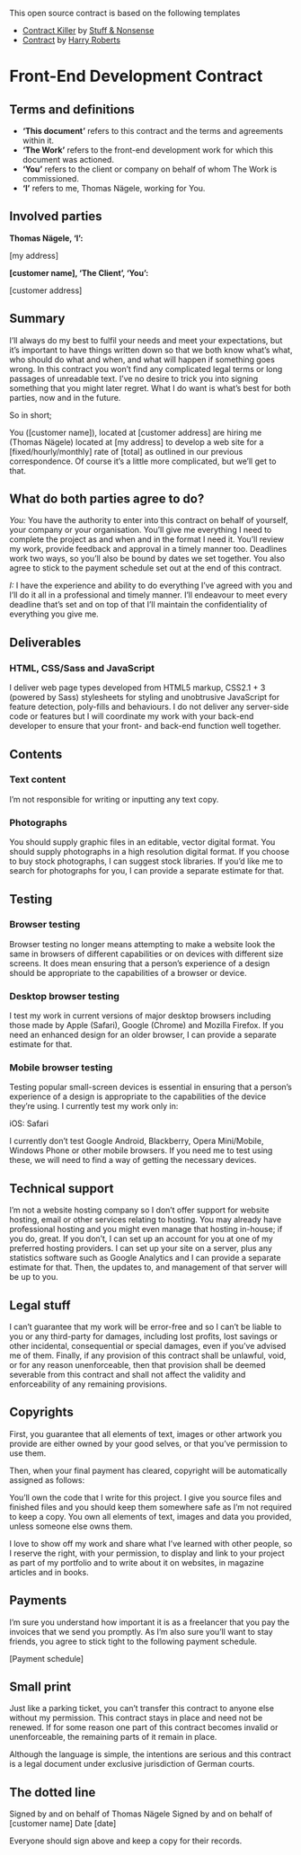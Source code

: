 This open source contract is based on the following templates
* [Contract Killer](https://gist.github.com/malarkey/4031110) by [Stuff & Nonsense](http://stuffandnonsense.co.uk/)
* [Contract](https://github.com/csswizardry/Contract/blob/master/Contract.md) by [Harry Roberts](http://csswizardry.com)


# Front-End Development Contract

## Terms and definitions

* **‘This document’** refers to this contract and the terms and agreements within
  it.
* **‘The Work’** refers to the front-end development work for which this document was actioned.
* **‘You’** refers to the client or company on behalf of whom The Work is
  commissioned.
* **‘I’** refers to me, Thomas Nägele, working for You.

## Involved parties

**Thomas Nägele, ‘I’:**

[my address]

**[customer name], ‘The Client’, ‘You’:**

[customer address]

## Summary

I’ll always do my best to fulfil your needs and meet your expectations, but it’s important to have things written down so that we both know what’s what, who should do what and when, and what will happen if something goes wrong. In this contract you won’t find any complicated legal terms or long passages of unreadable text. I’ve no desire to trick you into signing something that you might later regret. What I do want is what’s best for both parties, now and in the future.

So in short;

You ([customer name]), located at [customer address] are hiring me (Thomas Nägele) located at [my address] to develop a web site for a [fixed/hourly/monthly] rate of [total] as outlined in our previous correspondence. Of course it’s a little more complicated, but we’ll get to that.

## What do both parties agree to do?

*You:* You have the authority to enter into this contract on behalf of yourself, your company or your organisation. You’ll give me everything I need to complete the project as and when and in the format I need it. You’ll review my work, provide feedback and approval in a timely manner too. Deadlines work two ways, so you’ll also be bound by dates we set together. You also agree to stick to the payment schedule set out at the end of this contract.

*I:* I have the experience and ability to do everything I’ve agreed with you and I’ll do it all in a professional and timely manner. I’ll endeavour to meet every deadline that’s set and on top of that I’ll maintain the confidentiality of everything you give me.

## Deliverables

### HTML, CSS/Sass and JavaScript

I deliver web page types developed from HTML5 markup, CSS2.1 + 3 (powered by Sass) stylesheets for styling and unobtrusive JavaScript for feature detection, poly-fills and behaviours. I do not deliver any server-side code or features but I will coordinate my work with your back-end developer to ensure that your front- and back-end function well together.

## Contents

### Text content

I’m not responsible for writing or inputting any text copy.

### Photographs

You should supply graphic files in an editable, vector digital format. You should supply photographs in a high resolution digital format. If you choose to buy stock photographs, I can suggest stock libraries. If you’d like me to search for photographs for you, I can provide a separate estimate for that.

## Testing

### Browser testing

Browser testing no longer means attempting to make a website look the same in browsers of different capabilities or on devices with different size screens. It does mean ensuring that a person’s experience of a design should be appropriate to the capabilities of a browser or device.

### Desktop browser testing

I test my work in current versions of major desktop browsers including those made by Apple (Safari), Google (Chrome) and Mozilla Firefox. If you need an enhanced design for an older browser, I can provide a separate estimate for that.

### Mobile browser testing

Testing popular small-screen devices is essential in ensuring that a person’s experience of a design is appropriate to the capabilities of the device they’re using. I currently test my work only in:

iOS: Safari

I currently don’t test Google Android, Blackberry, Opera Mini/Mobile, Windows Phone or other mobile browsers. If you need me to test using these, we will need to find a way of getting the necessary devices.

## Technical support

I’m not a website hosting company so I don’t offer support for website hosting, email or other services relating to hosting. You may already have professional hosting and you might even manage that hosting in-house; if you do, great. If you don’t, I can set up an account for you at one of my preferred hosting providers. I can set up your site on a server, plus any statistics software such as Google Analytics and I can provide a separate estimate for that. Then, the updates to, and management of that server will be up to you.

## Legal stuff

I can’t guarantee that my work will be error-free and so I can’t be liable to you or any third-party for damages, including lost profits, lost savings or other incidental, consequential or special damages, even if you’ve advised me of them. Finally, if any provision of this contract shall be unlawful, void, or for any reason unenforceable, then that provision shall be deemed severable from this contract and shall not affect the validity and enforceability of any remaining provisions.

## Copyrights

First, you guarantee that all elements of text, images or other artwork you provide are either owned by your good selves, or that you’ve permission to use them.

Then, when your final payment has cleared, copyright will be automatically assigned as follows:

You’ll own the code that I write for this project. I give you source files and finished files and you should keep them somewhere safe as I’m not required to keep a copy. You own all elements of text, images and data you provided, unless someone else owns them.

I love to show off my work and share what I’ve learned with other people, so I reserve the right, with your permission, to display and link to your project as part of my portfolio and to write about it on websites, in magazine articles and in books.

## Payments

I’m sure you understand how important it is as a freelancer that you pay the invoices that we send you promptly. As I’m also sure you’ll want to stay friends, you agree to stick tight to the following payment schedule.

[Payment schedule]

## Small print

Just like a parking ticket, you can’t transfer this contract to anyone else without my permission. This contract stays in place and need not be renewed. If for some reason one part of this contract becomes invalid or unenforceable, the remaining parts of it remain in place.

Although the language is simple, the intentions are serious and this contract is a legal document under exclusive jurisdiction of German courts.

## The dotted line

Signed by and on behalf of Thomas Nägele
Signed by and on behalf of [customer name]
Date [date]

Everyone should sign above and keep a copy for their records.
